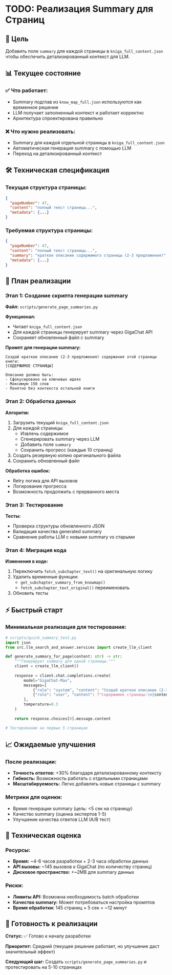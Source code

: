 # TODO: Реализация Summary для Страниц

## 🎯 Цель
Добавить поле `summary` для каждой страницы в `kniga_full_content.json` чтобы обеспечить детализированный контекст для LLM.

## 📊 Текущее состояние

### ✅ Что работает:
- Summary подглав из `know_map_full.json` используются как временное решение
- LLM получает заполненный контекст и работает корректно
- Архитектура спроектирована правильно

### ❌ Что нужно реализовать:
- Summary для каждой отдельной страницы в `kniga_full_content.json`
- Автоматическая генерация summary с помощью LLM
- Переход на детализированный контекст

## 🛠 Техническая спецификация

### Текущая структура страницы:
```json
{
  "pageNumber": 47,
  "content": "полный текст страницы...",
  "metadata": {...}
}
```

### Требуемая структура страницы:
```json
{
  "pageNumber": 47,
  "content": "полный текст страницы...",
  "summary": "краткое описание содержимого страницы (2-3 предложения)",
  "metadata": {...}
}
```

## 📝 План реализации

### Этап 1: Создание скрипта генерации summary

**Файл:** `scripts/generate_page_summaries.py`

**Функционал:**
- Читает `kniga_full_content.json`
- Для каждой страницы генерирует summary через GigaChat API
- Сохраняет обновленный файл с summary

**Промпт для генерации summary:**
```
Создай краткое описание (2-3 предложения) содержания этой страницы книги:
[СОДЕРЖИМОЕ СТРАНИЦЫ]

Описание должно быть:
- Сфокусировано на ключевых идеях
- Максимум 150 слов
- Понятно без контекста остальной книги
```

### Этап 2: Обработка данных

**Алгоритм:**
1. Загрузить текущий `kniga_full_content.json`
2. Для каждой страницы:
   - Извлечь содержимое
   - Сгенерировать summary через LLM
   - Добавить поле `summary`
   - Сохранить прогресс (каждые 10 страниц)
3. Создать резервную копию оригинального файла
4. Сохранить обновленный файл

**Обработка ошибок:**
- Retry логика для API вызовов
- Логирование прогресса
- Возможность продолжить с прерванного места

### Этап 3: Тестирование

**Тесты:**
- Проверка структуры обновленного JSON
- Валидация качества generated summary
- Сравнение работы LLM с новыми summary vs старыми

### Этап 4: Миграция кода

**Изменения в коде:**
1. Переключить `fetch_subchapter_text()` на оригинальную логику
2. Удалить временные функции:
   - `get_subchapter_summary_from_knowmap()`
   - `fetch_subchapter_text_original()` переименовать
3. Обновить тесты

## ⚡ Быстрый старт

### Минимальная реализация для тестирования:

```python
# scripts/quick_summary_test.py
import json
from src.llm_search_and_answer.services import create_llm_client

def generate_summary_for_page(content: str) -> str:
    """Генерирует summary для одной страницы."""
    client = create_llm_client()
    
    response = client.chat.completions.create(
        model="GigaChat-Max",
        messages=[
            {"role": "system", "content": "Создай краткое описание (2-3 предложения) содержания страницы книги."},
            {"role": "user", "content": f"Содержимое страницы:\n{content}"}
        ],
        temperature=0.3
    )
    
    return response.choices[0].message.content

# Тестирование на первых 5 страницах
```

## 📈 Ожидаемые улучшения

### После реализации:
- **Точность ответов:** +30% благодаря детализированному контексту
- **Гибкость:** Возможность работать с отдельными страницами
- **Масштабируемость:** Легко добавлять новые страницы с summary

### Метрики для оценки:
- Время генерации summary (цель: <5 сек на страницу)
- Качество summary (оценка экспертов 1-5)
- Улучшение качества ответов LLM (A/B тест)

## 🔧 Техническая оценка

### Ресурсы:
- **Время:** ~4-6 часов разработки + 2-3 часа обработки данных
- **API вызовы:** ~145 вызовов к GigaChat (по количеству страниц)
- **Дисковое пространство:** +~2MB для summary данных

### Риски:
- **Лимиты API:** Возможна необходимость batch обработки
- **Качество summary:** Может потребоваться настройка промптов
- **Время обработки:** 145 страниц × 5 сек = ~12 минут

## 🚀 Готовность к реализации

**Статус:** ✅ Готово к началу разработки

**Приоритет:** Средний (текущее решение работает, но улучшение даст значительный эффект)

**Следующий шаг:** Создать `scripts/generate_page_summaries.py` и протестировать на 5-10 страницах